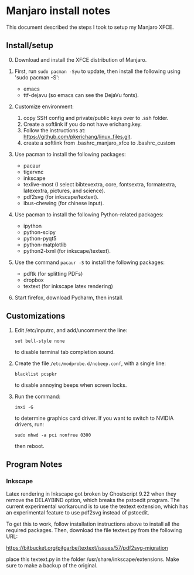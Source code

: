 # Manjaro install notes
This document described the steps I took to setup my Manjaro XFCE.

## Install/setup

0. Download and install the XFCE distribution of Manjaro.

1. First, run `sudo pacman -Syu` to update, then install the following using 
   'sudo pacman -S':

   * emacs
   * ttf-dejavu (so emacs can see the DejaVu fonts).

2. Customize environment:

   1. copy SSH config and private/public keys over to .ssh folder.
   2. Create a softlink if you do not have erichang.key.
   3. Follow the instructions at: 
      <https://github.com/pkerichang/linux_files.git>.
   4. create a softlink from .bashrc_manjaro_xfce to .bashrc_custom

3. Use pacman to install the following packages:

   * pacaur
   * tigervnc
   * inkscape
   * texlive-most (I select bibtexextra, core, fontsextra, formatextra,
     latexextra, pictures, and science).
   * pdf2svg (for inkscape/textext).
   * ibus-chewing (for chinese input).
 
4. Use pacman to install the following Python-related packages:

   * ipython
   * python-scipy
   * python-pyqt5
   * python-matplotlib
   * python2-lxml (for inkscape/textext).

5. Use the command `pacaur -S` to install the following packages:

   * pdftk (for splitting PDFs)
   * dropbox
   * textext (for inkscape latex rendering)

6. Start firefox, download Pycharm, then install.

## Customizations

1. Edit /etc/inputrc, and add/uncomment the line:
   ```
   set bell-style none
   ```
   to disable terminal tab completion sound.

2. Create the file `/etc/modprobe.d/nobeep.conf`, with a single line:
   ```
   blacklist pcspkr
   ```
   to disable annoying beeps when screen locks.

3. Run the command:
   ```
   inxi -G
   ```
   to determine graphics card driver.  If you want to switch to NVIDIA
   drivers, run:
   ```
   sudo mhwd -a pci nonfree 0300
   ```
   then reboot.


## Program Notes

### Inkscape

Latex rendering in Inkscape got broken by Ghostscript 9.22 when they
remove the DELAYBIND option, which breaks the pstoedit program.  The
current experimental workaround is to use the textext extension, which
has an experimental feature to use pdf2svg instead of pstoedit.
   
To get this to work, follow installation instructions above to install
all the required packages.  Then, download the file textext.py from the
following URL:

https://bitbucket.org/pitgarbe/textext/issues/57/pdf2svg-migration

place this textext.py in the folder /usr/share/inkscape/extensions.  Make
sure to make a backup of the original.
